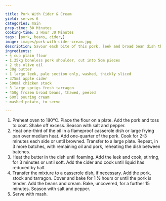 ```yaml
---

title: Pork With Cider & Cream
yield: serves 6
categories: main
prep-time: 30 Minutes
cooking-time: 2 Hour 30 Minutes
tags: [pork, beans, cider,]
image: images/pork-with-cider-cream.jpg
description: Savour each bite of this pork, leek and broad bean dish that's doused in cider and spiked with tarragon.
ingredients:
- ¼ cup plain flour
- 1.25kg boneless pork shoulder, cut into 5cm pieces
- 2 tbs olive oil
- 30g butter
- 1 large leek, pale section only, washed, thickly sliced
- 375ml apple cider
- 500ml chicken stock
- 3 large sprigs fresh tarragon
- 450g frozen broad beans, thawed, peeled
- 60ml pouring cream
- mashed potato, to serve

---
```




1.  Preheat oven to 180°C. Place the flour on a plate. Add the pork and toss to coat. Shake off excess. Season with salt and pepper.
2. Heat one-third of the oil in a flameproof casserole dish or large frying pan over medium heat. Add one-quarter of the pork. Cook for 2-3 minutes each side or until browned. Transfer to a large plate. Repeat, in 3 more batches, with remaining oil and pork, reheating the dish between batches.
3. Heat the butter in the dish until foaming. Add the leek and cook, stirring, for 3 minutes or until soft. Add the cider and cook until liquid has reduced by half.
4. Transfer the mixture to a casserole dish, if necessary. Add the pork, stock and tarragon. Cover and bake for 1 ½ hours or until the pork is tender. Add the beans and cream. Bake, uncovered, for a further 15 minutes. Season with salt and pepper.
5. Serve with mash.
